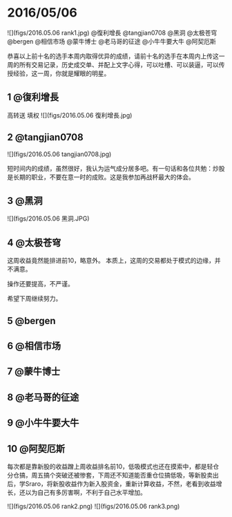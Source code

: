 # 2016/05/06
![](figs/2016.05.06 rank1.jpg)
@復利增長
@tangjian0708
@黑洞
@太极苍穹
@bergen
@相信市场
@蒙牛博士 
@老马哥的征途 
@小牛牛要大牛
@阿契厄斯  
   
   
恭喜以上前十名的选手本周内取得优异的成绩，请前十名的选手在本周内上传这一周的所有交易记录，历史成交单、并配上文字心得，可以吐槽、可以装逼，可以传授经验，这一周，你就是耀眼的明星。



## 1 @復利增長

高转送 填权
![](figs/2016.05.06 復利增長.jpg)
## 2 @tangjian0708

![](figs/2016.05.06 tangjian0708.jpg)

短时间内的成绩，虽然很好，我认为运气成分居多吧。有一句话和各位共勉：炒股是长期的职业，不要在意一时的成败。这是我参加再战杯最大的体会。
## 3 @黑洞

![](figs/2016.05.06 黑洞.JPG)
## 4 @太极苍穹

这周收益竟然能排进前10，略意外。
本质上，这周的交易都处于模式的边缘，并不满意。
   
操作还要提高，不严谨。
   
希望下周继续努力。


## 5 @bergen
## 6 @相信市场
## 7 @蒙牛博士 
## 8 @老马哥的征途 
## 9 @小牛牛要大牛
## 10 @阿契厄斯  
每次都是靠新股的收益蹭上周收益排名前10，低吸模式也还在摸索中，都是轻仓分仓搞，周五搞个突破还被惨套，下周还不知道能否重仓位搞低吸，等新股卖出后，学Sraro，将新股收益作为新入股资金，重新计算收益，不然，老看到收益增长，还以为自己有多厉害啊，不利于自己水平增加。



![](figs/2016.05.06 rank2.png)
![](figs/2016.05.06 rank3.png)




